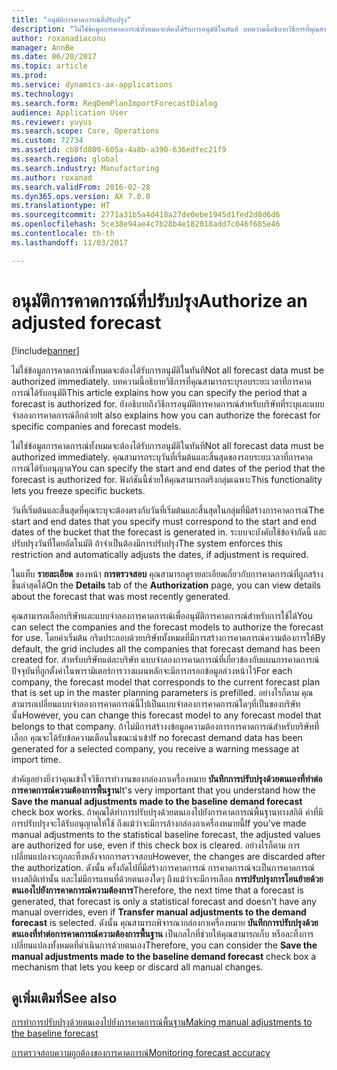 ```yaml
---
title: "อนุมัติการคาดการณ์ที่ปรับปรุง"
description: "ไม่ใช่ข้อมูลการคาดการณ์ทั้งหมดจะต้องได้รับการอนุมัติในทันที บทความนี้อธิบายวิธีการที่คุณสามารถระบุรอบระยะเวลาที่การคาดการณ์ได้รับอนุมัติ ยังอธิบายถึงวิธีการอนุมัติการคาดการณ์สำหรับบริษัทที่ระบุและแบบจำลองการคาดการณ์อีกด้วย"
author: roxanadiaconu
manager: AnnBe
ms.date: 06/20/2017
ms.topic: article
ms.prod: 
ms.service: dynamics-ax-applications
ms.technology: 
ms.search.form: ReqDemPlanImportForecastDialog
audience: Application User
ms.reviewer: yuyus
ms.search.scope: Core, Operations
ms.custom: 72734
ms.assetid: cb8fd809-605a-4a8b-a390-636edfec21f9
ms.search.region: global
ms.search.industry: Manufacturing
ms.author: roxanad
ms.search.validFrom: 2016-02-28
ms.dyn365.ops.version: AX 7.0.0
ms.translationtype: HT
ms.sourcegitcommit: 2771a31b5a4d418a27de0ebe1945d1fed2d8d6d6
ms.openlocfilehash: 5ce38e94ae4c7b28b4e182018add7c046f685e46
ms.contentlocale: th-th
ms.lasthandoff: 11/03/2017

---
```


# <a name="authorize-an-adjusted-forecast"></a><span data-ttu-id="52f46-105">อนุมัติการคาดการณ์ที่ปรับปรุง</span><span class="sxs-lookup"><span data-stu-id="52f46-105">Authorize an adjusted forecast</span></span>

[!include[banner](../includes/banner.md)]


<span data-ttu-id="52f46-106">ไม่ใช่ข้อมูลการคาดการณ์ทั้งหมดจะต้องได้รับการอนุมัติในทันที</span><span class="sxs-lookup"><span data-stu-id="52f46-106">Not all forecast data must be authorized immediately.</span></span> <span data-ttu-id="52f46-107">บทความนี้อธิบายวิธีการที่คุณสามารถระบุรอบระยะเวลาที่การคาดการณ์ได้รับอนุมัติ</span><span class="sxs-lookup"><span data-stu-id="52f46-107">This article explains how you can specify the period that a forecast is authorized for.</span></span> <span data-ttu-id="52f46-108">ยังอธิบายถึงวิธีการอนุมัติการคาดการณ์สำหรับบริษัทที่ระบุและแบบจำลองการคาดการณ์อีกด้วย</span><span class="sxs-lookup"><span data-stu-id="52f46-108">It also explains how you can authorize the forecast for specific companies and forecast models.</span></span>

<span data-ttu-id="52f46-109">ไม่ใช่ข้อมูลการคาดการณ์ทั้งหมดจะต้องได้รับการอนุมัติในทันที</span><span class="sxs-lookup"><span data-stu-id="52f46-109">Not all forecast data must be authorized immediately.</span></span> <span data-ttu-id="52f46-110">คุณสามารถระบุวันที่เริ่มต้นและสิ้นสุดของรอบระยะเวลาที่การคาดการณ์ได้รับอนุญาต</span><span class="sxs-lookup"><span data-stu-id="52f46-110">You can specify the start and end dates of the period that the forecast is authorized for.</span></span> <span data-ttu-id="52f46-111">ฟังก์ชันนี้ช่วยให้คุณสามารถตรึงกลุ่มเฉพาะ</span><span class="sxs-lookup"><span data-stu-id="52f46-111">This functionality lets you freeze specific buckets.</span></span> 

<span data-ttu-id="52f46-112">วันที่เริ่มต้นและสิ้นสุดที่คุณระบุจะต้องตรงกับวันที่เริ่มต้นและสิ้นสุดในกลุ่มที่มีสร้างการคาดการณ์</span><span class="sxs-lookup"><span data-stu-id="52f46-112">The start and end dates that you specify must correspond to the start and end dates of the bucket that the forecast is generated in.</span></span> <span data-ttu-id="52f46-113">ระบบจะบังคับใช้ข้อจำกัดนี้ และปรับปรุงวันที่โดยอัตโนมัติ ถ้าจำเป็นต้องมีการปรับปรุง</span><span class="sxs-lookup"><span data-stu-id="52f46-113">The system enforces this restriction and automatically adjusts the dates, if adjustment is required.</span></span> 

<span data-ttu-id="52f46-114">ในแท็บ **รายละเอียด** ของหน้า **การตรวจสอบ** คุณสามารถดูรายละเอียดเกี่ยวกับการคาดการณ์ที่ถูกสร้างขึ้นล่าสุดได้</span><span class="sxs-lookup"><span data-stu-id="52f46-114">On the **Details** tab of the **Authorization** page, you can view details about the forecast that was most recently generated.</span></span> 

<span data-ttu-id="52f46-115">คุณสามารถเลือกบริษัทและแบบจำลองการคาดการณ์เพื่ออนุมัติการคาดการณ์สำหรับการใช้ได้</span><span class="sxs-lookup"><span data-stu-id="52f46-115">You can select the companies and the forecast models to authorize the forecast for use.</span></span> <span data-ttu-id="52f46-116">โดยค่าเริ่มต้น กริดประกอบด้วยบริษัททั้งหมดที่มีการสร้างการคาดการณ์ความต้องการให้</span><span class="sxs-lookup"><span data-stu-id="52f46-116">By default, the grid includes all the companies that forecast demand has been created for.</span></span> <span data-ttu-id="52f46-117">สำหรับบริษัทแต่ละบริษัท แบบจำลองการคาดการณ์ที่เกี่ยวข้องกับแผนการคาดการณ์ปัจจุบันที่ถูกตั้งค่าในพารามิเตอร์การวางแผนหลักจะมีการกรอกข้อมูลล่วงหน้าไว้</span><span class="sxs-lookup"><span data-stu-id="52f46-117">For each company, the forecast model that corresponds to the current forecast plan that is set up in the master planning parameters is prefilled.</span></span> <span data-ttu-id="52f46-118">อย่างไรก็ตาม คุณสามารถเปลี่ยนแบบจำลองการคาดการณ์นี้ไปเป็นแบบจำลองการคาดการณ์ใดๆที่เป็นของบริษัทนั้น</span><span class="sxs-lookup"><span data-stu-id="52f46-118">However, you can change this forecast model to any forecast model that belongs to that company.</span></span> <span data-ttu-id="52f46-119">ถ้าไม่มีการสร้างงข้อมูลความต้องการการคาดการณ์สำหรับบริษัทที่เลือก คุณจะได้รับข้อความเตือนในขณะนำเข้า</span><span class="sxs-lookup"><span data-stu-id="52f46-119">If no forecast demand data has been generated for a selected company, you receive a warning message at import time.</span></span> 

<span data-ttu-id="52f46-120">สำคัญอย่างยิ่งว่าคุณเข้าใจวิธีการทำงานของกล่องกาเครื่องหมาย **บันทึกการปรับปรุงด้วยตนเองที่ทำต่อการคาดการณ์ความต้องการพื้นฐาน**</span><span class="sxs-lookup"><span data-stu-id="52f46-120">It's very important that you understand how the **Save the manual adjustments made to the baseline demand forecast** check box works.</span></span> <span data-ttu-id="52f46-121">ถ้าคุณได้ทำการปรับปรุงด้วยตนเองไปยังการคาดการณ์พื้นฐานทางสถิติ ค่าที่มีการปรับปรุงจะได้รับอนุญาตให้ใช้ ถึงแม้ว่าจะมีการล้างกล่องกาเครื่องหมายนี้</span><span class="sxs-lookup"><span data-stu-id="52f46-121">If you've made manual adjustments to the statistical baseline forecast, the adjusted values are authorized for use, even if this check box is cleared.</span></span> <span data-ttu-id="52f46-122">อย่างไรก็ตาม การเปลี่ยนแปลงจะถูกละทิ้งหลังจากการตรวจสอบ</span><span class="sxs-lookup"><span data-stu-id="52f46-122">However, the changes are discarded after the authorization.</span></span> <span data-ttu-id="52f46-123">ดังนั้น ครั้งถัดไปที่มีสร้างการคาดการณ์ การคาดการณ์จะเป็นการคาดการณ์ทางสถิติเท่านั้น และไม่มีการแทนที่ด้วยตนเองใดๆ ถึงแม้ว่าจะมีการเลือก **การปรับปรุงการโอนย้ายด้วยตนเองไปยังการคาดการณ์ความต้องการ**</span><span class="sxs-lookup"><span data-stu-id="52f46-123">Therefore, the next time that a forecast is generated, that forecast is only a statistical forecast and doesn't have any manual overrides, even if **Transfer manual adjustments to the demand forecast** is selected.</span></span> <span data-ttu-id="52f46-124">ดังนั้น คุณสามารถพิจารณากล่องกาเครื่องหมาย **บันทึกการปรับปรุงด้วยตนเองที่ทำต่อการคาดการณ์ความต้องการพื้นฐาน** เป็นกลไกที่ช่วยให้คุณสามารถเก็บ หรือละทิ้งการเปลี่ยนแปลงทั้งหมดที่ดำเนินการด้วยตนเอง</span><span class="sxs-lookup"><span data-stu-id="52f46-124">Therefore, you can consider the **Save the manual adjustments made to the baseline demand forecast** check box a mechanism that lets you keep or discard all manual changes.</span></span>

<a name="see-also"></a><span data-ttu-id="52f46-125">ดูเพิ่มเติมที่</span><span class="sxs-lookup"><span data-stu-id="52f46-125">See also</span></span>
--------

[<span data-ttu-id="52f46-126">การทำการปรับปรุงด้วยตนเองไปยังการคาดการณ์พื้นฐาน</span><span class="sxs-lookup"><span data-stu-id="52f46-126">Making manual adjustments to the baseline forecast</span></span>](manual-adjustments-baseline-forecast.md)

[<span data-ttu-id="52f46-127">การตรวจสอบความถูกต้องของการคาดการณ์</span><span class="sxs-lookup"><span data-stu-id="52f46-127">Monitoring forecast accuracy</span></span>](monitor-forecast-accuracy.md)




